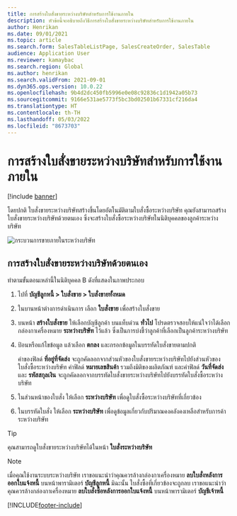 ```yaml
---
title: การสร้างใบสั่งขายระหว่างบริษัทสำหรับการใช้งานภายใน
description: หัวข้อนี้จะอธิบายถึงวิธีการสร้างใบสั่งขายระหว่างบริษัทสำหรับการใช้งานภายใน
author: Henrikan
ms.date: 09/01/2021
ms.topic: article
ms.search.form: SalesTableListPage, SalesCreateOrder, SalesTable
audience: Application User
ms.reviewer: kamaybac
ms.search.region: Global
ms.author: henrikan
ms.search.validFrom: 2021-09-01
ms.dyn365.ops.version: 10.0.22
ms.openlocfilehash: 9b4d2dc450fb5996e0e08c92836c1d1942a05b73
ms.sourcegitcommit: 9166e531ae5773f5bc3bd02501b67331cf216da4
ms.translationtype: HT
ms.contentlocale: th-TH
ms.lasthandoff: 05/03/2022
ms.locfileid: "8673703"
---
```

# <a name="create-an-intercompany-sales-order-for-internal-use"></a>การสร้างใบสั่งขายระหว่างบริษัทสำหรับการใช้งานภายใน

[!include [banner](../../includes/banner.md)]

โดยปกติ ใบสั่งขายระหว่างบริษัทสร้างขึ้นโดยอัตโนมัติตามใบสั่งซื้อระหว่างบริษัท คุณยังสามารถสร้างใบสั่งขายระหว่างบริษัทด้วยตนเอง ซึ่งจะสร้างใบสั่งซื้อระหว่างบริษัทในนิติบุคคลของลูกค้าระหว่างบริษัท

![กระบวนการขายภายในระหว่างบริษัท](media/intercompanyinternalsalesprocess.png)

## <a name="create-an-intercompany-sales-order-manually"></a>การสร้างใบสั่งขายระหว่างบริษัทด้วยตนเอง

ทำตามขั้นตอนเหล่านี้ในนิติบุคคล B ดังที่แสดงในภาพประกอบ

1. ไปที่ **บัญชีลูกหนี้ \> ใบสั่งขาย \> ใบสั่งขายทั้งหมด**
1. ในบานหน้าต่างการดำเนินการ เลือก **ใบสั่งขาย** เพื่อสร้างใบสั่งขาย
1. บนหน้า **สร้างใบสั่งขาย** ให้เลือกบัญชีลูกค้า บนแท็บด่วน **ทั่วไป** โปรดตรวจสอบให้แน่ใจว่าได้เลือกกล่องกาเครื่องหมาย **ระหว่างบริษัท** ไว้แล้ว ซึ่งเป็นการบ่งชี้ว่าลูกค้าที่เลือกเป็นลูกค้าระหว่างบริษัท
1. ป้อนหรือแก้ไขข้อมูล แล้วเลือก **ตกลง** และกรอกข้อมูลในบรรทัดใบสั่งขายตามปกติ

    ค่าของฟิลด์ **ที่อยู่ที่จัดส่ง** จะถูกคัดลอกจากส่วนหัวของใบสั่งขายระหว่างบริษัทไปยังส่วนหัวของใบสั่งซื้อระหว่างบริษัท ค่าฟิลด์ **หมายเลขสินค้า** รวมถึงมิติของผลิตภัณฑ์ และค่าฟิลด์ **วันที่จัดส่ง** และ **รหัสสกุลเงิน** จะถูกคัดลอกจากบรรทัดใบสั่งขายระหว่างบริษัทไปยังบรรทัดใบสั่งซื้อระหว่างบริษัท

1. ในส่วนหน้าของใบสั่ง ให้เลือก **ระหว่างบริษัท** เพื่อดูใบสั่งซื้อระหว่างบริษัทที่เกี่ยวข้อง
1. ในบรรทัดใบสั่ง ให้เลือก **ระหว่างบริษัท** เพื่อดูข้อมูลเกี่ยวกับปริมาณคงคลังคงเหลือสำหรับการค้าระหว่างบริษัท

> [!TIP]
> คุณสามารถดูใบสั่งขายระหว่างบริษัทได้ในหน้า **ใบสั่งระหว่างบริษัท**

> [!NOTE]
> เมื่อคุณใช้งานระบบระหว่างบริษัท เราขอแนะนำว่าคุณควรล้างกล่องกาเครื่องหมาย **ลบใบสั่งหลังการออกใบแจ้งหนี้** บนหน้าพารามิเตอร์ **บัญชีลูกหนี้** มิฉะนั้น ใบสั่งซื้อที่เกี่ยวข้องจะถูกลบ เราขอแนะนำว่าคุณควรล้างกล่องกาเครื่องหมาย **ลบใบสั่งซื้อหลังการออกใบแจ้งหนี้** บนหน้าพารามิเตอร์ **บัญชีเจ้าหนี้**

[!INCLUDE[footer-include](../../includes/footer-banner.md)]

